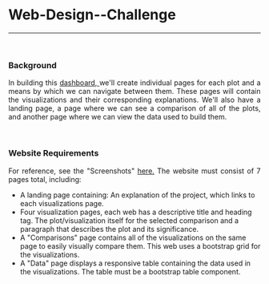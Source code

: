 <h1>Web-Design--Challenge</h1>
<hr>
<br>
<h3>Background</h3>
<p align = 'justify'>In building this <a href = 'https://karla-flores.github.io/Web-Design--Challenge/'> dashboard, </a> we'll create individual pages for each plot and a means by which we can navigate between them. These pages will contain the visualizations and their corresponding explanations. We'll also have a landing page, a page where we can see a comparison of all of the plots, and another page where we can view the data used to build them.</p>
<br>
<h3>Website Requirements</h3>
<p align = 'justify'>For reference, see the "Screenshots" <a href = 'https://github.com/Karla-Flores/Web-Design--Challenge/tree/main/WebVisualizations'>here.</a> The website must consist of 7 pages total, including:</p>
<p align = 'justify'>
<ul>
  <li>A landing page containing: An explanation of the project, which links to each visualizations page.</li>
  <li>Four visualization pages, each web has a descriptive title and heading tag. The plot/visualization itself for the selected comparison and a paragraph that describes the plot and its significance.</li>
  <li>A "Comparisons" page contains all of the visualizations on the same page to easily visually compare them. This web uses a bootstrap grid for the visualizations.</li>
  <li>A "Data" page displays a responsive table containing the data used in the visualizations. The table must be a bootstrap table component.</li>
</ul>
</p>


